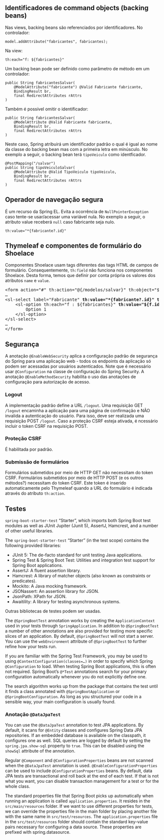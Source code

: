 ## Identificadores de command objects (backing beans)
Nas views, backing beans são referenciados por identificadores.
No controlador:

`model.addAttribute("fabricantes", fabricantes);`

Na view:

`th:each="f: ${fabricantes}"`

Um backing bean pode ser definido como parâmetro de método em um controlador:

```
public String fabricantesSalvar(
    @ModelAttribute("fabricante") @Valid Fabricante fabricante,
    BindingResult br,
    final RedirectAttributes rAttrs
)
```

Também é possível omitir o identificador:

```
public String fabricantesSalvar(
    @ModelAttribute @Valid Fabricante fabricante,
    BindingResult br,
    final RedirectAttributes rAttrs
)
```

Neste caso, Spring atribuirá um identificador padrão o qual é igual ao nome da classe do backing bean mas com a primeira letra em minúsculo. No exemplo a seguir, o backing bean terá `tipoVeiculo` como identficador.

```
@PostMapping("/salvar")
public String tipoVeiculoSalvar(
    @ModelAttribute @Valid TipoVeiculo tipoVeiculo,
    BindingResult br,
    final RedirectAttributes rAttrs
)
```

## Operador de navegação segura
É um recurso da Spring EL. Evita a ocorrência de `NullPointerException` caso tente-se usar/acessar uma variável nula. No exemplo a seguir, o atributo value receberá `null` caso fabricante seja nulo.

`th:value="*{fabricante?.id}"`

## Thymeleaf e componentes de formulário do Shoelace
Componentes Shoelace usam tags diferentes das tags HTML de campos de formulário. Consequentemente, `th:field` não funciona nos componentes Shoelace. Desta forma, temos que definir por conta própria os valores dos atributos `name` e `value`.

<pre>
&lt;form action="#" th:action="@{/modelos/salvar}" th:object="${modelo}" method="post">
…
&lt;sl-select label="Fabricante" <b>th:value="*{fabricante?.id}" th:name="fabricante"</b>>
    &lt;sl-option th:each="f : ${fabricantes}" <b>th:value="${f.id}"</b> th:text="${f.descricao}">
        Option 1
    &lt;/sl-option>
&lt;/sl-select>
…
&lt;/form>
</pre>

## Segurança
A anotação `@EnableWebSecurity` aplica a configuração padrão de segurança do Spring para uma aplicação web - todos os endpoints da aplicação só podem ser acessadas por usuários autenticados. Note que é necessário usar `@Configuration` na classe de configuração do Spring Security.
A anotação `@EnableMethodSecurity` habilita o uso das anotações de configuração para autorização de acesso.

### Logout
A implementação padrão define a URL `/logout`. Uma requisição GET `/logout` encaminha a aplicação para uma página de confirmação e NÃO invalida a autenticação do usuário. Para isso, deve ser realizada uma requisição POST `/logout`. Caso a proteção CSRF esteja ativada, é ncessário incluir o token CSRF na requisição POST.

### Proteção CSRF
É habilitada por padrão.

### Submissão de formulários
Formulários submetidos por meio de HTTP GET não necessitam do token CSRF.
Formulários submetidos por meio de HTTP POST (e os outros métodos?) necessitam do token CSRF. Este token é inserido automaticamente pelo Thymeleaf quando a URL do formulário é indicada através do atributo `th:action`.

## Testes
`spring-boot-starter-test` “Starter”, which imports both Spring Boot test modules as well as JUnit Jupiter (Junit 5), AssertJ, Hamcrest, and a number of other useful libraries.

The `spring-boot-starter-test` “Starter” (in the test scope) contains the following provided libraries:

- JUnit 5: The de-facto standard for unit testing Java applications.
- Spring Test & Spring Boot Test: Utilities and integration test support for Spring Boot applications.
- AssertJ: A fluent assertion library.
- Hamcrest: A library of matcher objects (also known as constraints or predicates).
- Mockito: A Java mocking framework.
- JSONassert: An assertion library for JSON.
- JsonPath: XPath for JSON.
- Awaitility: A library for testing asynchronous systems.

Outras bibliotecas de testes podem ser usadas.

The `@SpringBootTest` annotation works by creating the `ApplicationContext` used in your tests through `SpringApplication`. In addition to `@SpringBootTest` a number of other annotations are also provided for testing more specific slices of an application. By default, `@SpringBootTest` will not start a server. You can use the `webEnvironment` attribute of `@SpringBootTest` to further refine how your tests run.

If you are familiar with the Spring Test Framework, you may be used to using `@ContextConfiguration(classes=…)` in order to specify which Spring `@Configuration` to load. When testing Spring Boot applications, this is often not required. Spring Boot’s `@*Test` annotations search for your primary configuration automatically whenever you do not explicitly define one.

The search algorithm works up from the package that contains the test until it finds a class annotated with `@SpringBootApplication` or `@SpringBootConfiguration`. As long as you structured your code in a sensible way, your main configuration is usually found.

### Anotação `@DataJpaTest`
You can use the `@DataJpaTest` annotation to test JPA applications. By default, it scans for `@Entity` classes and configures Spring Data JPA repositories. If an embedded database is available on the classpath, it configures one as well. SQL queries are logged by default by setting the `spring.jpa.show-sql` property to `true`. This can be disabled using the `showSql` attribute of the annotation.

Regular `@Component` and `@ConfigurationProperties` beans are not scanned when the `@DataJpaTest` annotation is used. `@EnableConfigurationProperties` can be used to include `@ConfigurationProperties` beans. By default, data JPA tests are transactional and roll back at the end of each test. If that is not what you want, you can disable transaction management for a test or for the whole class.

The standard properties file that Spring Boot picks up automatically when running an application is called `application.properties`. It resides in the `src/main/resources` folder. If we want to use different properties for tests, we can override the properties file in the main folder by placing another file with the same name in `src/test/resources`. The `application.properties` file in the `src/test/resources` folder should contain the standard key-value pairs necessary for configuring a data source. These properties are prefixed with spring.datasource.
